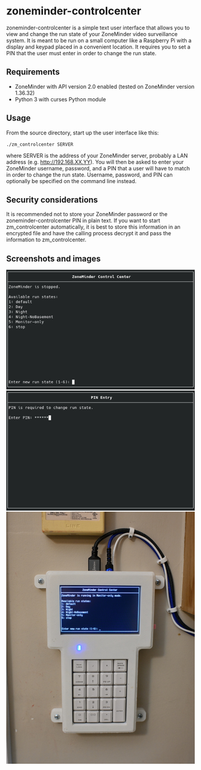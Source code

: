 # zoneminder-controlcenter
zoneminder-controlcenter is a simple text user interface that allows you to view and change the run state of your ZoneMinder video surveillance system. It is meant to be run on a small computer like a Raspberry Pi with a display and keypad placed in a convenient location. It requires you to set a PIN that the user must enter in order to change the run state.

## Requirements
* ZoneMinder with API version 2.0 enabled (tested on ZoneMinder version 1.36.32)
* Python 3 with curses Python module

## Usage
From the source directory, start up the user interface like this:

```shell
./zm_controlcenter SERVER
```

where SERVER is the address of your ZoneMinder server, probably a LAN address (e.g. http://192.168.XX.YY). You will then be asked to enter your ZoneMinder username, password, and a PIN that a user will have to match in order to change the run state. Username, password, and PIN can optionally be specified on the command line instead.

## Security considerations
It is recommended not to store your ZoneMinder password or the zoneminder-controlcenter PIN in plain text. If you want to start zm_controlcenter automatically, it is best to store this information in an encrypted file and have the calling process decrypt it and pass the information to zm_controlcenter.

## Screenshots and images
![alt tag](https://raw.githubusercontent.com/montagdude/zoneminder-controlcenter/master/images/screenshot-1.jpg)
![alt tag](https://raw.githubusercontent.com/montagdude/zoneminder-controlcenter/master/images/screenshot-2.jpg)
![alt tag](https://raw.githubusercontent.com/montagdude/zoneminder-controlcenter/master/images/DSC_3583.jpg)

